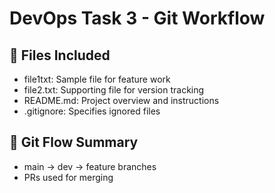 # DevOps Task 3 - Git Workflow
## 📄 Files Included
- file1txt: Sample file for feature work
- file2.txt: Supporting file for version tracking
- README.md: Project overview and instructions
- .gitignore: Specifies ignored files

## 🔄 Git Flow Summary
- main → dev → feature branches
- PRs used for merging

